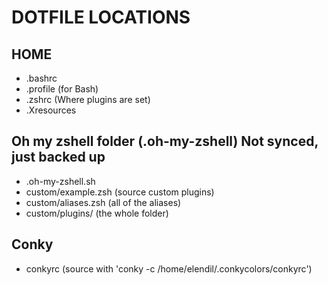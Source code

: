 # DOTFILE LOCATIONS

## HOME

- .bashrc
- .profile (for Bash)
- .zshrc (Where plugins are set)
- .Xresources

## Oh my zshell folder (.oh-my-zshell) **Not synced, just backed up**

- .oh-my-zshell.sh
- custom/example.zsh (source custom plugins)
- custom/aliases.zsh (all of the aliases)
- custom/plugins/ (the whole folder)

## Conky

- conkyrc (source with 'conky -c /home/elendil/.conkycolors/conkyrc')
